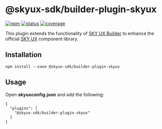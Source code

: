 # @skyux-sdk/builder-plugin-skyux

[![npm](https://img.shields.io/npm/v/@skyux-sdk/builder-plugin-skyux.svg)](https://www.npmjs.com/package/@skyux-sdk/builder-plugin-skyux)
[![status](https://travis-ci.org/blackbaud/skyux-sdk-builder-plugin-skyux.svg?branch=master)](https://travis-ci.org/blackbaud/skyux-sdk-builder-plugin-skyux)
[![coverage](https://codecov.io/gh/blackbaud/skyux-sdk-builder-plugin-skyux/branch/master/graphs/badge.svg?branch=master)](https://codecov.io/gh/blackbaud/skyux-sdk-builder-plugin-skyux/branch/master)

This plugin extends the functionality of [SKY UX Builder](https://github.com/blackbaud/skyux-builder) to enhance the official [SKY UX](https://github.com/blackbaud/skyux2) component library.

## Installation

```
npm install --save @skyux-sdk/builder-plugin-skyux
```

## Usage

Open **skyuxconfig.json** and add the following:

```
{
  "plugins": [
    "@skyux-sdk/builder-plugin-skyux"
  ]
}
```
